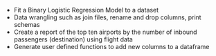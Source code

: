 * Fit a Binary Logistic Regression Model to a dataset
* Data wrangling such as join files, rename and drop columns, print schemas
* Create a report of the top ten airports by the number of inbound passengers (destination) using flight data
* Generate user defined functions to add new columns to a dataframe